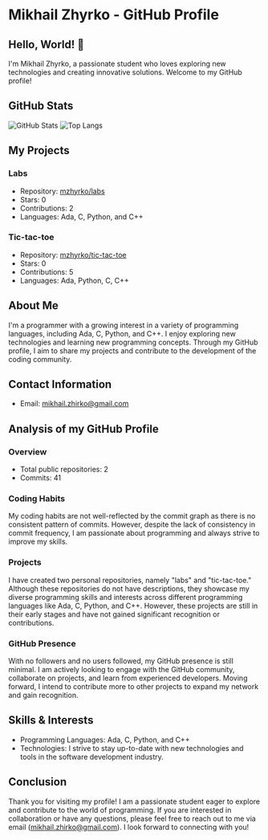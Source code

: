 # Mikhail Zhyrko - GitHub Profile

## Hello, World! 👋

I'm Mikhail Zhyrko, a passionate student who loves exploring new technologies and creating innovative solutions. Welcome to my GitHub profile!

## GitHub Stats

![GitHub Stats](https://github-readme-stats.vercel.app/api?username=mzhyrko)
![Top Langs](https://github-readme-stats.vercel.app/api/top-langs/?username=mzhyrko)

## My Projects

### Labs

- Repository: [mzhyrko/labs](https://github.com/mzhyrko/labs)
- Stars: 0
- Contributions: 2
- Languages: Ada, C, Python, and C++

### Tic-tac-toe

- Repository: [mzhyrko/tic-tac-toe](https://github.com/mzhyrko/tic-tac-toe)
- Stars: 0
- Contributions: 5
- Languages: Ada, Python, C, C++

## About Me

I'm a programmer with a growing interest in a variety of programming languages, including Ada, C, Python, and C++. I enjoy exploring new technologies and learning new programming concepts. Through my GitHub profile, I aim to share my projects and contribute to the development of the coding community.

## Contact Information

- Email: [mikhail.zhirko@gmail.com](mailto:mikhail.zhirko@gmail.com)

## Analysis of my GitHub Profile

### Overview

- Total public repositories: 2
- Commits: 41

### Coding Habits

My coding habits are not well-reflected by the commit graph as there is no consistent pattern of commits. However, despite the lack of consistency in commit frequency, I am passionate about programming and always strive to improve my skills.

### Projects

I have created two personal repositories, namely "labs" and "tic-tac-toe." Although these repositories do not have descriptions, they showcase my diverse programming skills and interests across different programming languages like Ada, C, Python, and C++. However, these projects are still in their early stages and have not gained significant recognition or contributions.

### GitHub Presence

With no followers and no users followed, my GitHub presence is still minimal. I am actively looking to engage with the GitHub community, collaborate on projects, and learn from experienced developers. Moving forward, I intend to contribute more to other projects to expand my network and gain recognition.

## Skills & Interests

- Programming Languages: Ada, C, Python, and C++
- Technologies: I strive to stay up-to-date with new technologies and tools in the software development industry.

## Conclusion

Thank you for visiting my profile! I am a passionate student eager to explore and contribute to the world of programming. If you are interested in collaboration or have any questions, please feel free to reach out to me via email (mikhail.zhirko@gmail.com). I look forward to connecting with you!
